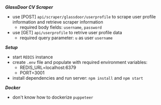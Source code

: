**_GlassDoor CV Scraper_**
- use [POST] `api/scraper/glassdoor/userprofile` to scrape user profile information and retrieve scraper information
  - required body fields: `username`, `password`
- use [GET] `api/userprofile` to retrive user profile data
  - required query parameter: `u` as user `username`

**_Setup_**
- start `REDIS` instance
- create `.env` file and populate with required environment variables:
  - REDIS_URL=localhost:6379
  - PORT=3001
- install dependencies and run server: `npm install` and `npm start`

**_Docker_**
- don't know how to dockerize `puppeteer`
